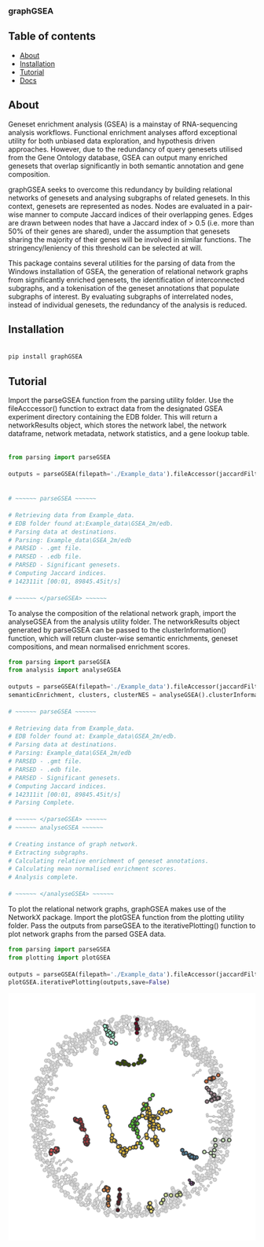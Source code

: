 ### graphGSEA

## Table of contents
- [About](#about)
- [Installation](#installation)
- [Tutorial](#tutorial)
- [Docs](#docs)

## About <a name = "about"></a>
Geneset enrichment analysis (GSEA) is a mainstay of RNA-sequencing analysis workflows. 
Functional enrichment analyses afford exceptional utility for both unbiased data exploration, and hypothesis driven approaches. However, due to the redundancy of query genesets utilised from the Gene Ontology database, GSEA can output many enriched genesets that overlap significantly in both semantic annotation and gene composition. 

graphGSEA seeks to overcome this redundancy by building relational networks of genesets and analysing subgraphs of related genesets. In this context, genesets are represented as nodes. Nodes are evaluated in a pair-wise manner to compute Jaccard indices of their overlapping genes. Edges are drawn between nodes that have a Jaccard index of > 0.5 (i.e. more than 50% of their genes are shared), under the assumption that genesets sharing the majority of their genes will be involved in similar functions. The stringency/leniency of this threshold can be selected at will.

This package contains several utilities for the parsing of data from the Windows installation of GSEA, the generation of relational network graphs from significantly enriched genesets, the identification of interconnected subgraphs, and a tokenisation of the geneset annotations that populate subgraphs of interest. 
By evaluating subgraphs of interrelated nodes, instead of individual genesets, the redundancy of the analysis is reduced. 

## Installation <a name = "installation"></a>
```python

pip install graphGSEA

```
## Tutorial <a name = "tutorial"></a>
Import the parseGSEA function from the parsing utility folder. Use the fileAcccessor() function to extract data from the designated GSEA experiment directory containing the EDB folder.
This will return a networkResults object, which stores the network label, the network dataframe, network metadata, network statistics, and a gene lookup table.

```python

from parsing import parseGSEA

outputs = parseGSEA(filepath='./Example_data').fileAccessor(jaccardFilter=0.5,statThreshold=0.1)


# ~~~~~~ parseGSEA ~~~~~~

# Retrieving data from Example_data.
# EDB folder found at:Example_data\GSEA_2m/edb.
# Parsing data at destinations.
# Parsing: Example_data\GSEA_2m/edb
# PARSED - .gmt file.
# PARSED - .edb file.
# PARSED - Significant genesets.
# Computing Jaccard indices.
# 142311it [00:01, 89845.45it/s]

# ~~~~~~ </parseGSEA> ~~~~~~
```
To analyse the composition of the relational network graph, import the analyseGSEA from the analysis utility folder.
The networkResults object generated by parseGSEA can be passed to the clusterInformation() function, which will return cluster-wise semantic enrichments, geneset compositions, and mean normalised enrichment scores.

```python
from parsing import parseGSEA
from analysis import analyseGSEA

outputs = parseGSEA(filepath='./Example_data').fileAccessor(jaccardFilter=0.5,statThreshold=0.1)
semanticEnrichment, clusters, clusterNES = analyseGSEA().clusterInformation(outputs)

# ~~~~~~ parseGSEA ~~~~~~

# Retrieving data from Example_data.
# EDB folder found at: Example_data\GSEA_2m/edb.
# Parsing data at destinations.
# Parsing: Example_data\GSEA_2m/edb
# PARSED - .gmt file.
# PARSED - .edb file.
# PARSED - Significant genesets.
# Computing Jaccard indices.
# 142311it [00:01, 89845.45it/s]
# Parsing Complete.

# ~~~~~~ </parseGSEA> ~~~~~~
# ~~~~~~ analyseGSEA ~~~~~~
 
# Creating instance of graph network.
# Extracting subgraphs.
# Calculating relative enrichment of geneset annotations.
# Calculating mean normalised enrichment scores.
# Analysis complete.

# ~~~~~~ </analyseGSEA> ~~~~~~

```

To plot the relational network graphs, graphGSEA makes use of the NetworkX package.
Import the plotGSEA function from the plotting utility folder. Pass the outputs from parseGSEA to the iterativePlotting() function to plot network graphs from the parsed GSEA data. 

```python
from parsing import parseGSEA
from plotting import plotGSEA

outputs = parseGSEA(filepath='./Example_data').fileAccessor(jaccardFilter=0.5,statThreshold=0.1)
plotGSEA.iterativePlotting(outputs,save=False)
```

![alt text](https://github.com/MattMason95/graphGSEA/blob/0f615d395f0c10978e4715f787159687d8333d9b/graphGSEA/GSEA_7m.png)
